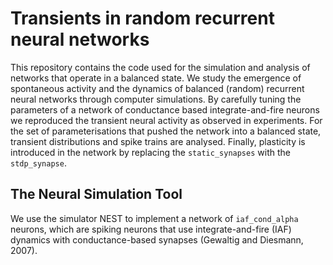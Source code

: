 # Transients in random recurrent neural networks

This repository contains the code used for the simulation and analysis of networks that operate in a balanced state. We study the emergence of spontaneous activity and the dynamics of balanced (random) recurrent neural networks through computer simulations. By carefully tuning the parameters of a network of conductance based integrate-and-fire neurons we reproduced the transient neural activity as observed in experiments. For the set of parameterisations that pushed the network into a balanced state, transient distributions and spike trains are analysed. Finally, plasticity is introduced in the network by replacing the `static_synapses` with the `stdp_synapse`. 

## The Neural Simulation Tool

We use the simulator NEST to implement a network of `iaf_cond_alpha` neurons, which are spiking neurons that use integrate-and-fire (IAF) dynamics with conductance-based synapses (Gewaltig and Diesmann, 2007).
